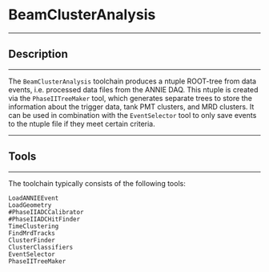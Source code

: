 # BeamClusterAnalysis

***********************
## Description
**********************

The `BeamClusterAnalysis` toolchain produces a ntuple ROOT-tree from data events, i.e. processed data files from the ANNIE DAQ. This ntuple is created via the `PhaseIITreeMaker` tool, which generates separate trees to store the information about the trigger data, tank PMT clusters, and MRD clusters. It can be used in combination with the `EventSelector` tool to only save events to the ntuple file if they meet certain criteria.


************************
## Tools
************************

The toolchain typically consists of the following tools:

```
LoadANNIEEvent
LoadGeometry
#PhaseIIADCCalibrator
#PhaseIIADCHitFinder
TimeClustering
FindMrdTracks
ClusterFinder
ClusterClassifiers
EventSelector
PhaseIITreeMaker
```
